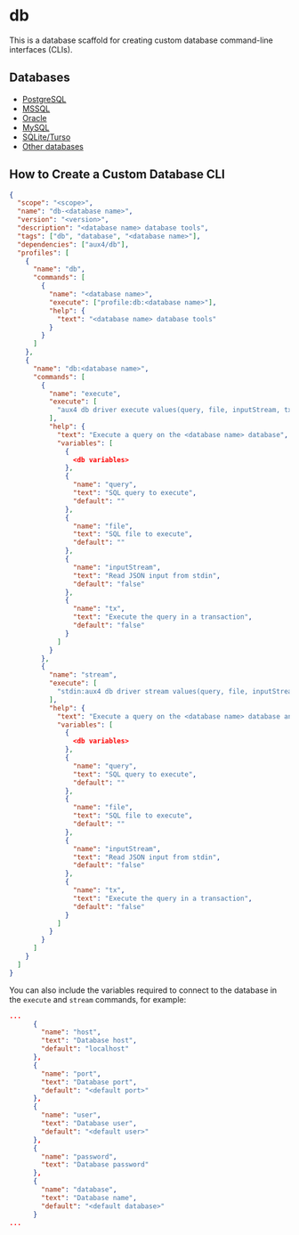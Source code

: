 # db

This is a database scaffold for creating custom database command-line interfaces (CLIs).

## Databases

- [PostgreSQL](/r/public/packages/aux4/db-postgresql)
- [MSSQL](/r/public/packages/aux4/db-mssql)
- [Oracle](/r/public/packages/aux4/db-oracle)
- [MySQL](/r/public/packages/aux4/db-mysql)
- [SQLite/Turso](/r/public/packages/aux4/db-sqlite)
- [Other databases](/r/public/search?q=tag:database)

## How to Create a Custom Database CLI

```json
{
  "scope": "<scope>",
  "name": "db-<database name>",
  "version": "<version>",
  "description": "<database name> database tools",
  "tags": ["db", "database", "<database name>"],
  "dependencies": ["aux4/db"],
  "profiles": [
    {
      "name": "db",
      "commands": [
        {
          "name": "<database name>",
          "execute": ["profile:db:<database name>"],
          "help": {
            "text": "<database name> database tools"
          }
        }
      ]
    },
    {
      "name": "db:<database name>",
      "commands": [
        {
          "name": "execute",
          "execute": [
            "aux4 db driver execute values(query, file, inputStream, tx, *) | <command to execute a query> values(<db params>)"
          ],
          "help": {
            "text": "Execute a query on the <database name> database",
            "variables": [
              {
                <db variables>
              },
              {
                "name": "query",
                "text": "SQL query to execute",
                "default": ""
              },
              {
                "name": "file",
                "text": "SQL file to execute",
                "default": ""
              },
              {
                "name": "inputStream",
                "text": "Read JSON input from stdin",
                "default": "false"
              },
              {
                "name": "tx",
                "text": "Execute the query in a transaction",
                "default": "false"
              }
            ]
          }
        },
        {
          "name": "stream",
          "execute": [
            "stdin:aux4 db driver stream values(query, file, inputStream, tx, *) | <command to stream a query> values(<db params>)"
          ],
          "help": {
            "text": "Execute a query on the <database name> database and stream results",
            "variables": [
              {
                <db variables>
              },
              {
                "name": "query",
                "text": "SQL query to execute",
                "default": ""
              },
              {
                "name": "file",
                "text": "SQL file to execute",
                "default": ""
              },
              {
                "name": "inputStream",
                "text": "Read JSON input from stdin",
                "default": "false"
              },
              {
                "name": "tx",
                "text": "Execute the query in a transaction",
                "default": "false"
              }
            ]
          }
        }
      ]
    }
  ]
}
```

You can also include the variables required to connect to the database in the `execute` and `stream` commands, for example:

```json
...
      {
        "name": "host",
        "text": "Database host",
        "default": "localhost"
      },
      {
        "name": "port",
        "text": "Database port",
        "default": "<default port>"
      },
      {
        "name": "user",
        "text": "Database user",
        "default": "<default user>"
      },
      {
        "name": "password",
        "text": "Database password"
      },
      {
        "name": "database",
        "text": "Database name",
        "default": "<default database>"
      }
...
```
